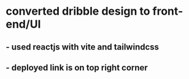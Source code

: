 <h1>converted dribble design to front-end/UI</h1>

<h2>- used reactjs with vite and tailwindcss</h2>
<h2>- deployed link is on top right corner</h2>
